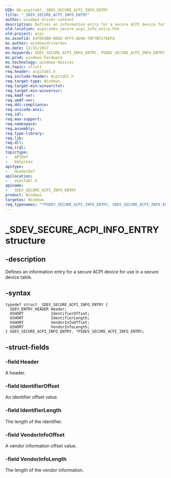 ```yaml
---
UID: NS:acpitabl._SDEV_SECURE_ACPI_INFO_ENTRY
title: "_SDEV_SECURE_ACPI_INFO_ENTRY"
author: windows-driver-content
description: Defines an information entry for a secure ACPI device for use in a secure device table.
old-location: acpi\sdev_secure_acpi_info_entry.htm
old-project: acpi
ms.assetid: A3FDE9B0-DD6E-4FF5-AD9A-7DF7BF276EFA
ms.author: windowsdriverdev
ms.date: 12/31/2017
ms.keywords: SDEV_SECURE_ACPI_INFO_ENTRY, PSDEV_SECURE_ACPI_INFO_ENTRY, PSDEV_SECURE_ACPI_INFO_ENTRY structure pointer [ACPI Devices], acpitabl/PSDEV_SECURE_ACPI_INFO_ENTRY, acpitabl/SDEV_SECURE_ACPI_INFO_ENTRY, acpi.sdev_secure_acpi_info_entry, _SDEV_SECURE_ACPI_INFO_ENTRY, *PSDEV_SECURE_ACPI_INFO_ENTRY, SDEV_SECURE_ACPI_INFO_ENTRY structure [ACPI Devices]
ms.prod: windows-hardware
ms.technology: windows-devices
ms.topic: struct
req.header: acpitabl.h
req.include-header: Acpitabl.h
req.target-type: Windows
req.target-min-winverclnt: 
req.target-min-winversvr: 
req.kmdf-ver: 
req.umdf-ver: 
req.ddi-compliance: 
req.unicode-ansi: 
req.idl: 
req.max-support: 
req.namespace: 
req.assembly: 
req.type-library: 
req.lib: 
req.dll: 
req.irql: 
topictype:
-	APIRef
-	kbSyntax
apitype:
-	HeaderDef
apilocation:
-	acpitabl.h
apiname:
-	SDEV_SECURE_ACPI_INFO_ENTRY
product: Windows
targetos: Windows
req.typenames: "*PSDEV_SECURE_ACPI_INFO_ENTRY, SDEV_SECURE_ACPI_INFO_ENTRY"
---
```


# _SDEV_SECURE_ACPI_INFO_ENTRY structure


## -description


Defines an information entry for a secure ACPI device for use in a secure device table.


## -syntax


````
typedef struct _SDEV_SECURE_ACPI_INFO_ENTRY {
  SDEV_ENTRY_HEADER Header;
  USHORT            IdentifierOffset;
  USHORT            IdentifierLength;
  USHORT            VendorInfoOffset;
  USHORT            VendorInfoLength;
} SDEV_SECURE_ACPI_INFO_ENTRY, *PSDEV_SECURE_ACPI_INFO_ENTRY;
````


## -struct-fields




### -field Header

A header. 


### -field IdentifierOffset

An identifier offset value.


### -field IdentifierLength

The length of the identifier.


### -field VendorInfoOffset

A vendor information offset value.


### -field VendorInfoLength

The length of the vendor information. 

